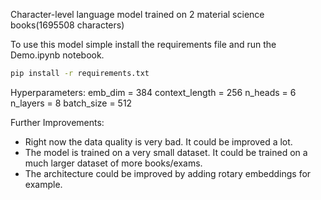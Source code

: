 Character-level language model trained on 2 material science books(1695508 characters)


To use this model simple install the requirements file and run the Demo.ipynb notebook.
```bash
pip install -r requirements.txt
```

Hyperparameters:
emb_dim = 384 
context_length = 256 
n_heads = 6
n_layers = 8
batch_size = 512



Further Improvements:
- Right now the data quality is very bad. It could be improved a lot. 
- The model is trained on a very small dataset. It could be trained on a much larger dataset of more books/exams.
- The architecture could be improved by adding rotary embeddings for example. 